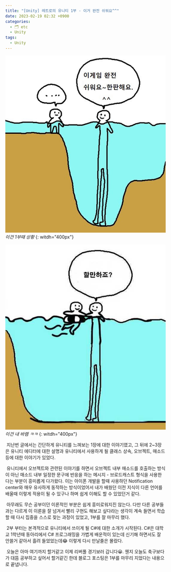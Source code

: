 ```yaml
---
title: "[Unity] 레트로의 유니티 1부 - 이거 완전 쉬워요^^"
date: 2023-02-19 02:32 +0900
categories:
  - 🗂️ etc
  - Unity
tags:
  - Unity
---
```

![](assets/img/post/2023/02_19_before.png)_이건 1부때 상황_
{: witdh="400px"}

![](assets/img/post/2023/02_19_after.jpeg)_이건 내 바램 ㅋㅋ_
{: witdh="400px"}


 지난번 글에서는 간단하게 유니티를 느껴보는 1장에 대한 이야기였고, 그 뒤에 2~3장은 유니티 에디터에 대한 설명과 유니티에서 사용하게 될 클래스 상속, 오브젝트, 매소드 등에 대한 이야기가 있었다.

 유니티에서 오브젝트와 관련된 이야기를 하면서 오브젝트 내부 매소드를 호출하는 방식이 아닌 매소드 내부 일정한 문구에 반응을 하는 메시지 - 브로드캐스트 형식을 사용한다는 부분이 흥미롭게 다가왔다. 이는 아이폰 개발을 할때 사용하던 Notification center와 매우 유사하게 동작하는 방식이었어서 내가 배웠던 이전 지식이 다른 언어를 배울때 이렇게 적용이 될 수 있구나 하며 쉽게 이해도 할 수 있었던거 같다.

 아무래도 무슨 공부이던 이론적인 부분은 쉽게 흥미로워지진 않는다. 다만 다른 공부들과는 다르게 이 이론을 잘 넘겨서 빨리 구현도 해보고 싶다라는 생각이 계속 들면서 학습할 때 다시 집중을 스스로 찾는 과정이 있었고, 1부를 잘 마무리 했다.

 2부 부터는 본격적으로 유니티에서 쓰이게 될 C#에 대한 소개가 시작된다. C#은 대학교 1학년때 동아리에서 C# 프로그래밍을 가볍게 배운적이 있는데 신기해 하면서도 잘 안쓸거 같아서 흘려 들었었는데😂 이렇게 다시 만날줄은 몰랐다.

 오늘은 아마 여기까지 할거같고 이제 리버풀 경기보러 갑니다😀. 웬지 오늘도 축구보다가 대뜸 공부하고 싶어서 할거같긴 한데 블로그 포스팅은 1부를 마무리 지었다는 내용으로 끝냅니다.